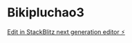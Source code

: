 # Bikipluchao3

[Edit in StackBlitz next generation editor ⚡️](https://stackblitz.com/~/github.com/tranletatphong1995/Bikipluchao3)